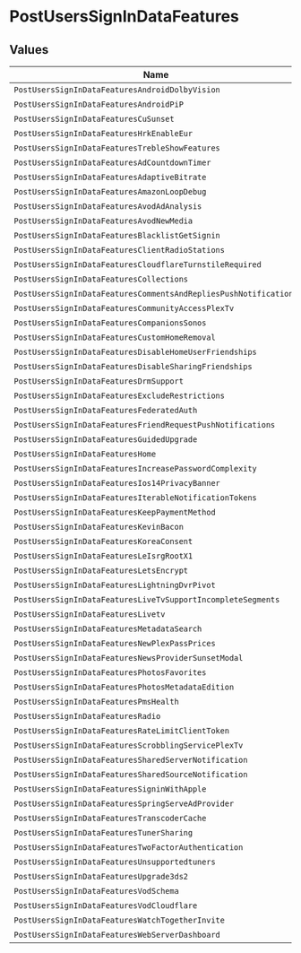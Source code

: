 # PostUsersSignInDataFeatures


## Values

| Name                                                             | Value                                                            |
| ---------------------------------------------------------------- | ---------------------------------------------------------------- |
| `PostUsersSignInDataFeaturesAndroidDolbyVision`                  | Android - Dolby Vision                                           |
| `PostUsersSignInDataFeaturesAndroidPiP`                          | Android - PiP                                                    |
| `PostUsersSignInDataFeaturesCuSunset`                            | CU Sunset                                                        |
| `PostUsersSignInDataFeaturesHrkEnableEur`                        | HRK_enable_EUR                                                   |
| `PostUsersSignInDataFeaturesTrebleShowFeatures`                  | TREBLE-show-features                                             |
| `PostUsersSignInDataFeaturesAdCountdownTimer`                    | ad-countdown-timer                                               |
| `PostUsersSignInDataFeaturesAdaptiveBitrate`                     | adaptive_bitrate                                                 |
| `PostUsersSignInDataFeaturesAmazonLoopDebug`                     | amazon-loop-debug                                                |
| `PostUsersSignInDataFeaturesAvodAdAnalysis`                      | avod-ad-analysis                                                 |
| `PostUsersSignInDataFeaturesAvodNewMedia`                        | avod-new-media                                                   |
| `PostUsersSignInDataFeaturesBlacklistGetSignin`                  | blacklist_get_signin                                             |
| `PostUsersSignInDataFeaturesClientRadioStations`                 | client-radio-stations                                            |
| `PostUsersSignInDataFeaturesCloudflareTurnstileRequired`         | cloudflare-turnstile-required                                    |
| `PostUsersSignInDataFeaturesCollections`                         | collections                                                      |
| `PostUsersSignInDataFeaturesCommentsAndRepliesPushNotifications` | comments_and_replies_push_notifications                          |
| `PostUsersSignInDataFeaturesCommunityAccessPlexTv`               | community_access_plex_tv                                         |
| `PostUsersSignInDataFeaturesCompanionsSonos`                     | companions_sonos                                                 |
| `PostUsersSignInDataFeaturesCustomHomeRemoval`                   | custom-home-removal                                              |
| `PostUsersSignInDataFeaturesDisableHomeUserFriendships`          | disable_home_user_friendships                                    |
| `PostUsersSignInDataFeaturesDisableSharingFriendships`           | disable_sharing_friendships                                      |
| `PostUsersSignInDataFeaturesDrmSupport`                          | drm_support                                                      |
| `PostUsersSignInDataFeaturesExcludeRestrictions`                 | exclude restrictions                                             |
| `PostUsersSignInDataFeaturesFederatedAuth`                       | federated-auth                                                   |
| `PostUsersSignInDataFeaturesFriendRequestPushNotifications`      | friend_request_push_notifications                                |
| `PostUsersSignInDataFeaturesGuidedUpgrade`                       | guided-upgrade                                                   |
| `PostUsersSignInDataFeaturesHome`                                | home                                                             |
| `PostUsersSignInDataFeaturesIncreasePasswordComplexity`          | increase-password-complexity                                     |
| `PostUsersSignInDataFeaturesIos14PrivacyBanner`                  | ios14-privacy-banner                                             |
| `PostUsersSignInDataFeaturesIterableNotificationTokens`          | iterable-notification-tokens                                     |
| `PostUsersSignInDataFeaturesKeepPaymentMethod`                   | keep-payment-method                                              |
| `PostUsersSignInDataFeaturesKevinBacon`                          | kevin-bacon                                                      |
| `PostUsersSignInDataFeaturesKoreaConsent`                        | korea-consent                                                    |
| `PostUsersSignInDataFeaturesLeIsrgRootX1`                        | le_isrg_root_x1                                                  |
| `PostUsersSignInDataFeaturesLetsEncrypt`                         | lets_encrypt                                                     |
| `PostUsersSignInDataFeaturesLightningDvrPivot`                   | lightning-dvr-pivot                                              |
| `PostUsersSignInDataFeaturesLiveTvSupportIncompleteSegments`     | live-tv-support-incomplete-segments                              |
| `PostUsersSignInDataFeaturesLivetv`                              | livetv                                                           |
| `PostUsersSignInDataFeaturesMetadataSearch`                      | metadata_search                                                  |
| `PostUsersSignInDataFeaturesNewPlexPassPrices`                   | new_plex_pass_prices                                             |
| `PostUsersSignInDataFeaturesNewsProviderSunsetModal`             | news-provider-sunset-modal                                       |
| `PostUsersSignInDataFeaturesPhotosFavorites`                     | photos-favorites                                                 |
| `PostUsersSignInDataFeaturesPhotosMetadataEdition`               | photos-metadata-edition                                          |
| `PostUsersSignInDataFeaturesPmsHealth`                           | pms_health                                                       |
| `PostUsersSignInDataFeaturesRadio`                               | radio                                                            |
| `PostUsersSignInDataFeaturesRateLimitClientToken`                | rate-limit-client-token                                          |
| `PostUsersSignInDataFeaturesScrobblingServicePlexTv`             | scrobbling-service-plex-tv                                       |
| `PostUsersSignInDataFeaturesSharedServerNotification`            | shared_server_notification                                       |
| `PostUsersSignInDataFeaturesSharedSourceNotification`            | shared_source_notification                                       |
| `PostUsersSignInDataFeaturesSigninWithApple`                     | signin_with_apple                                                |
| `PostUsersSignInDataFeaturesSpringServeAdProvider`               | spring_serve_ad_provider                                         |
| `PostUsersSignInDataFeaturesTranscoderCache`                     | transcoder_cache                                                 |
| `PostUsersSignInDataFeaturesTunerSharing`                        | tuner-sharing                                                    |
| `PostUsersSignInDataFeaturesTwoFactorAuthentication`             | two-factor-authentication                                        |
| `PostUsersSignInDataFeaturesUnsupportedtuners`                   | unsupportedtuners                                                |
| `PostUsersSignInDataFeaturesUpgrade3ds2`                         | upgrade-3ds2                                                     |
| `PostUsersSignInDataFeaturesVodSchema`                           | vod-schema                                                       |
| `PostUsersSignInDataFeaturesVodCloudflare`                       | vod_cloudflare                                                   |
| `PostUsersSignInDataFeaturesWatchTogetherInvite`                 | watch-together-invite                                            |
| `PostUsersSignInDataFeaturesWebServerDashboard`                  | web_server_dashboard                                             |